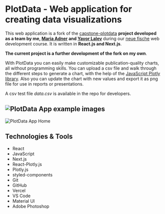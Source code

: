 # PlotData - Web application for creating data visualizations

This web application is a fork of the [capstone-plotdata](https://github.com/catdieval/capstone-plotdata) **project developed as a team by me, [Maria Adner](https://github.com/MariaAdner) and [Yavor Lalev](https://github.com/YavorLalev)** during our [neue fische](https://www.neuefische.de/en) web development course. It is written in **React.js and Next.js**.

**The current project is a further development of the fork on my own**.

With PlotData you can easily make customizable publication-quality charts, all without programming skills. You can upload a csv file and walk through the different steps to generate a chart, with the help of the [JavaScript Plotly library](https://plotly.com/javascript/basic-charts/). Also you can update the chart with new values and export it as png file for use in reports or presentations.

A csv test file *data.csv* is available in the repo for developers. 

![PlotData App example images](assets/PlotData%20Banner%20large.jpg)
---
![PlotData App Home](assets/PlotData%20Banner_Homepage%20large.jpg)



## Technologies & Tools
* React
* JavaScript
* Next.js
* React-Plotly.js
* Plotly.js
* styled-components
* Git
* GitHub
* Vercel
* VS Code
* Material UI
* Adobe Photoshop




